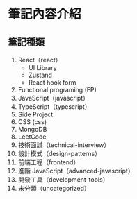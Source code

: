 # 筆記內容介紹

## 筆記種類

1. React（react）
   - UI Library
   - Zustand
   - React hook form
2. Functional programing (FP)
3. JavaScript（javascript）
4. TypeScript（typescript）
5. Side Project
6. CSS (css)
7. MongoDB
8. LeetCode
9. 技術面試（technical-interview）
10. 設計模式（design-patterns）
11. 前端工程（frontend）
12. 進階 JavaScript（advanced-javascript）
13. 開發工具（development-tools）
14. 未分類（uncategorized）
